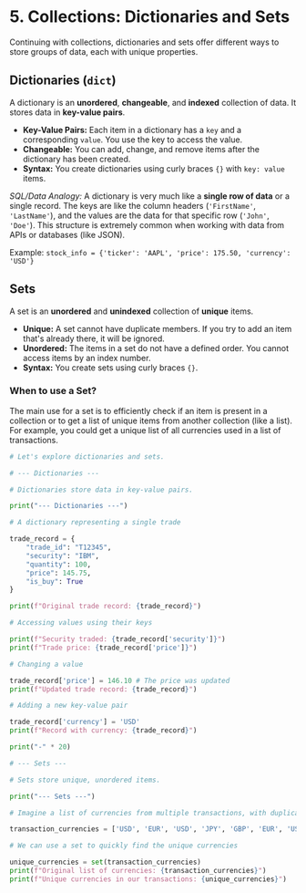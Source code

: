 # 5. Collections: Dictionaries and Sets

Continuing with collections, dictionaries and sets offer different ways to store groups of data, each with unique properties.

## Dictionaries (`dict`)

A dictionary is an **unordered**, **changeable**, and **indexed** collection of data. It stores data in **key-value pairs**.

- **Key-Value Pairs:** Each item in a dictionary has a `key` and a corresponding `value`. You use the key to access the value.
- **Changeable:** You can add, change, and remove items after the dictionary has been created.
- **Syntax:** You create dictionaries using curly braces `{}` with `key: value` items.

_SQL/Data Analogy:_ A dictionary is very much like a **single row of data** or a single record. The keys are like the column headers (`'FirstName'`, `'LastName'`), and the values are the data for that specific row (`'John'`, `'Doe'`). This structure is extremely common when working with data from APIs or databases (like JSON).

Example:
`stock_info = {'ticker': 'AAPL', 'price': 175.50, 'currency': 'USD'}`

## Sets

A set is an **unordered** and **unindexed** collection of **unique** items.

- **Unique:** A set cannot have duplicate members. If you try to add an item that's already there, it will be ignored.
- **Unordered:** The items in a set do not have a defined order. You cannot access items by an index number.
- **Syntax:** You create sets using curly braces `{}`.

### When to use a Set?

The main use for a set is to efficiently check if an item is present in a collection or to get a list of unique items from another collection (like a list). For example, you could get a unique list of all currencies used in a list of transactions.

```python
# Let's explore dictionaries and sets.

# --- Dictionaries ---

# Dictionaries store data in key-value pairs.

print("--- Dictionaries ---")

# A dictionary representing a single trade

trade_record = {
    "trade_id": "T12345",
    "security": "IBM",
    "quantity": 100,
    "price": 145.75,
    "is_buy": True
}

print(f"Original trade record: {trade_record}")

# Accessing values using their keys

print(f"Security traded: {trade_record['security']}")
print(f"Trade price: {trade_record['price']}")

# Changing a value

trade_record['price'] = 146.10 # The price was updated
print(f"Updated trade record: {trade_record}")

# Adding a new key-value pair

trade_record['currency'] = 'USD'
print(f"Record with currency: {trade_record}")

print("-" * 20)

# --- Sets ---

# Sets store unique, unordered items.

print("--- Sets ---")

# Imagine a list of currencies from multiple transactions, with duplicates

transaction_currencies = ['USD', 'EUR', 'USD', 'JPY', 'GBP', 'EUR', 'USD']

# We can use a set to quickly find the unique currencies

unique_currencies = set(transaction_currencies)
print(f"Original list of currencies: {transaction_currencies}")
print(f"Unique currencies in our transactions: {unique_currencies}")
```
